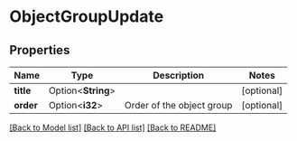 # ObjectGroupUpdate

## Properties

Name | Type | Description | Notes
------------ | ------------- | ------------- | -------------
**title** | Option<**String**> |  | [optional]
**order** | Option<**i32**> | Order of the object group | [optional]

[[Back to Model list]](../README.md#documentation-for-models) [[Back to API list]](../README.md#documentation-for-api-endpoints) [[Back to README]](../README.md)


